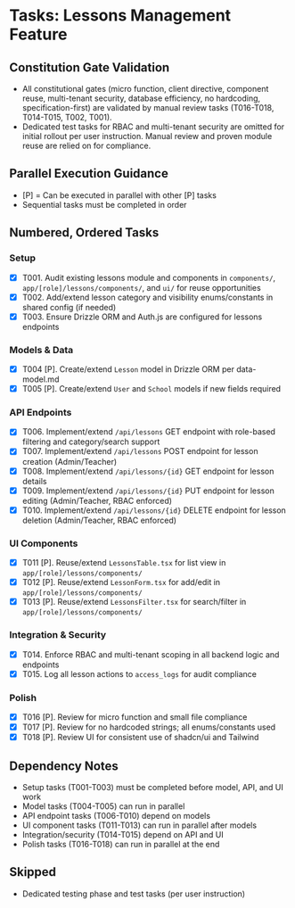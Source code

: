 # Tasks: Lessons Management Feature

## Constitution Gate Validation
- All constitutional gates (micro function, client directive, component reuse, multi-tenant security, database efficiency, no hardcoding, specification-first) are validated by manual review tasks (T016-T018, T014-T015, T002, T001).
- Dedicated test tasks for RBAC and multi-tenant security are omitted for initial rollout per user instruction. Manual review and proven module reuse are relied on for compliance.

## Parallel Execution Guidance
- [P] = Can be executed in parallel with other [P] tasks
- Sequential tasks must be completed in order

## Numbered, Ordered Tasks

### Setup
- [X] T001. Audit existing lessons module and components in `components/`, `app/[role]/lessons/components/`, and `ui/` for reuse opportunities
- [X] T002. Add/extend lesson category and visibility enums/constants in shared config (if needed)
- [X] T003. Ensure Drizzle ORM and Auth.js are configured for lessons endpoints

### Models & Data
- [X] T004 [P]. Create/extend `Lesson` model in Drizzle ORM per data-model.md
- [X] T005 [P]. Create/extend `User` and `School` models if new fields required

### API Endpoints
- [X] T006. Implement/extend `/api/lessons` GET endpoint with role-based filtering and category/search support
- [X] T007. Implement/extend `/api/lessons` POST endpoint for lesson creation (Admin/Teacher)
- [X] T008. Implement/extend `/api/lessons/{id}` GET endpoint for lesson details
- [X] T009. Implement/extend `/api/lessons/{id}` PUT endpoint for lesson editing (Admin/Teacher, RBAC enforced)
- [X] T010. Implement/extend `/api/lessons/{id}` DELETE endpoint for lesson deletion (Admin/Teacher, RBAC enforced)

### UI Components
- [X] T011 [P]. Reuse/extend `LessonsTable.tsx` for list view in `app/[role]/lessons/components/`
- [X] T012 [P]. Reuse/extend `LessonForm.tsx` for add/edit in `app/[role]/lessons/components/`
- [X] T013 [P]. Reuse/extend `LessonsFilter.tsx` for search/filter in `app/[role]/lessons/components/`

### Integration & Security
- [X] T014. Enforce RBAC and multi-tenant scoping in all backend logic and endpoints
- [X] T015. Log all lesson actions to `access_logs` for audit compliance

### Polish
- [X] T016 [P]. Review for micro function and small file compliance
- [X] T017 [P]. Review for no hardcoded strings; all enums/constants used
- [X] T018 [P]. Review UI for consistent use of shadcn/ui and Tailwind

## Dependency Notes
- Setup tasks (T001-T003) must be completed before model, API, and UI work
- Model tasks (T004-T005) can run in parallel
- API endpoint tasks (T006-T010) depend on models
- UI component tasks (T011-T013) can run in parallel after models
- Integration/security (T014-T015) depend on API and UI
- Polish tasks (T016-T018) can run in parallel at the end

## Skipped
- Dedicated testing phase and test tasks (per user instruction)
